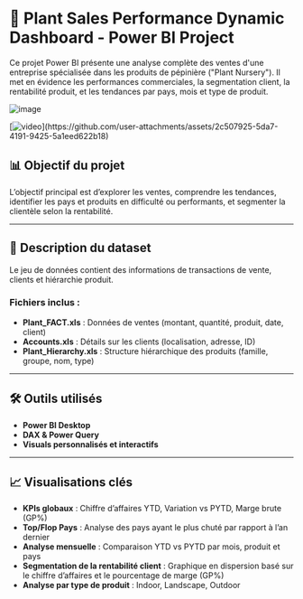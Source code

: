 # 🌿 Plant Sales Performance Dynamic Dashboard - Power BI Project

Ce projet Power BI présente une analyse complète des ventes d'une entreprise spécialisée dans les produits de pépinière ("Plant Nursery"). Il met en évidence les performances commerciales, la segmentation client, la rentabilité produit, et les tendances par pays, mois et type de produit.

![image](https://github.com/user-attachments/assets/52b4cb47-f027-4394-83af-72ca62ec713e)

[![video]([https://github.com/mins25/Dashboard-PowerBI-Performance-Entreprise-Plante/blob/main/Demo%20Dashboard%20Power%20BI.mp4](https://github.com/mins25/Dashboard-PowerBI-Performance-Entreprise-Plante/blob/main/Demo%20Dashboard%20Power%20BI.mp4))](https://github.com/user-attachments/assets/2c507925-5da7-4191-9425-5a1eed622b18)
## 📊 Objectif du projet

L’objectif principal est d’explorer les ventes, comprendre les tendances, identifier les pays et produits en difficulté ou performants, et segmenter la clientèle selon la rentabilité.

---

## 🧾 Description du dataset

Le jeu de données contient des informations de transactions de vente, clients et hiérarchie produit.

### Fichiers inclus :

- **Plant_FACT.xls** : Données de ventes (montant, quantité, produit, date, client)
- **Accounts.xls** : Détails sur les clients (localisation, adresse, ID)
- **Plant_Hierarchy.xls** : Structure hiérarchique des produits (famille, groupe, nom, type)

---

## 🛠️ Outils utilisés

- **Power BI Desktop**
- **DAX & Power Query**
- **Visuals personnalisés et interactifs**

---

## 📈 Visualisations clés

- **KPIs globaux** : Chiffre d’affaires YTD, Variation vs PYTD, Marge brute (GP%)
- **Top/Flop Pays** : Analyse des pays ayant le plus chuté par rapport à l’an dernier
- **Analyse mensuelle** : Comparaison YTD vs PYTD par mois, produit et pays
- **Segmentation de la rentabilité client** : Graphique en dispersion basé sur le chiffre d’affaires et le pourcentage de marge (GP%)
- **Analyse par type de produit** : Indoor, Landscape, Outdoor
